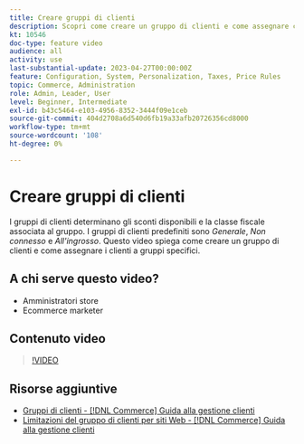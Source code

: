 ```yaml
---
title: Creare gruppi di clienti
description: Scopri come creare un gruppo di clienti e come assegnare clienti a gruppi specifici, che determinano gli sconti disponibili e la classe fiscale associata.
kt: 10546
doc-type: feature video
audience: all
activity: use
last-substantial-update: 2023-04-27T00:00:00Z
feature: Configuration, System, Personalization, Taxes, Price Rules
topic: Commerce, Administration
role: Admin, Leader, User
level: Beginner, Intermediate
exl-id: b43c5464-e103-4956-8352-3444f09e1ceb
source-git-commit: 404d2708a6d540d6fb19a33afb20726356cd8000
workflow-type: tm+mt
source-wordcount: '108'
ht-degree: 0%

---
```


# Creare gruppi di clienti

I gruppi di clienti determinano gli sconti disponibili e la classe fiscale associata al gruppo. I gruppi di clienti predefiniti sono _Generale_, _Non connesso_ e _All&#39;ingrosso_. Questo video spiega come creare un gruppo di clienti e come assegnare i clienti a gruppi specifici.

## A chi serve questo video?

- Amministratori store
- Ecommerce marketer

## Contenuto video

>[!VIDEO](https://video.tv.adobe.com/v/343660?quality=12&learn=on)

## Risorse aggiuntive

- [Gruppi di clienti - [!DNL Commerce] Guida alla gestione clienti](https://experienceleague.adobe.com/docs/commerce-admin/customers/customers-menu/customer-groups.html)
- [Limitazioni del gruppo di clienti per siti Web - [!DNL Commerce] Guida alla gestione clienti](https://developer.adobe.com/commerce/php/development/components/indexing/optimization/#customer-group-limitations-by-websites)
